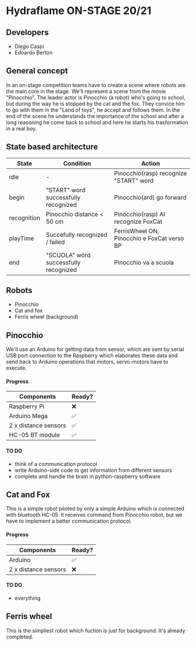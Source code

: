 # Hydraflame ON-STAGE 20/21

## Developers

- Diego Caspi
- Edoardo Berton

## General concept

In an on-stage competition teams have to create a scene where robots are the main core in the stage.
We'll represent a scene from the movie "Pinocchio". The leader actor is Pinocchio (a robot) who's going to school, but during the way he is stopped by the cat and the fox. They convice him to go with them in the "Land of toys", he accept and follows them.
In the end of the scene he understands the importance of the school and after a long reasoning he come back to school and here he starts his trasformation in a real boy.

## State based architecture

| State       | Condition                             | Action                                      |
|-------------|---------------------------------------|---------------------------------------------|
| idle        | -                                     | Pinocchio(rasp) recognize "START" word      |
| begin       | "START" word successfully recognized  | Pinocchio(ard) go forward                   |
| recognition | Pinocchio distance < 50 cm            | Pinocchio(rasp) AI recognize FoxCat         |
| playTime    | Succefully recognized / failed        | FerrisWheel ON, Pinocchio e FoxCat verso BP |
| end         | "SCUOLA" word successfully recognized | Pinocchio va a scuola                       |


## Robots

- Pinocchio
- Cat and fox
- Ferris wheel (background)

## Pinocchio

We'll use an Arduino for getting data from sensor, which are sent by serial USB port connection to the Raspberry which elaborates these data and send back to Arduino operations that motors, servo-motors have to execute.

#### Progress

| Components           | Ready?             |
| -------------------- | ------------------ |
| Raspberry Pi         | :x:                |
| Arduino Mega         | :white_check_mark: |
| 2 x distance sensors | :white_check_mark: |
| HC-05 BT module      | :white_check_mark: |

#### TO DO

- think of a communication protocol
- write Arduino-side code to get information from different sensors
- complete and handle the brain in python-raspberry software

## Cat and Fox

This is a simple robot piloted by only a simple Arduino which is connected with bluetooth HC-05.
It receives command from Pinocchio robot, but we have to implement a better communication protocol.

#### Progress

| Components           | Ready?             |
| -------------------- | ------------------ |
| Arduino              | :white_check_mark: |
| 2 x distance sensors | :x:                |

#### TO DO
- everything

## Ferris wheel
This is the simpliest robot which fuction is just for background.
It's already completed.
